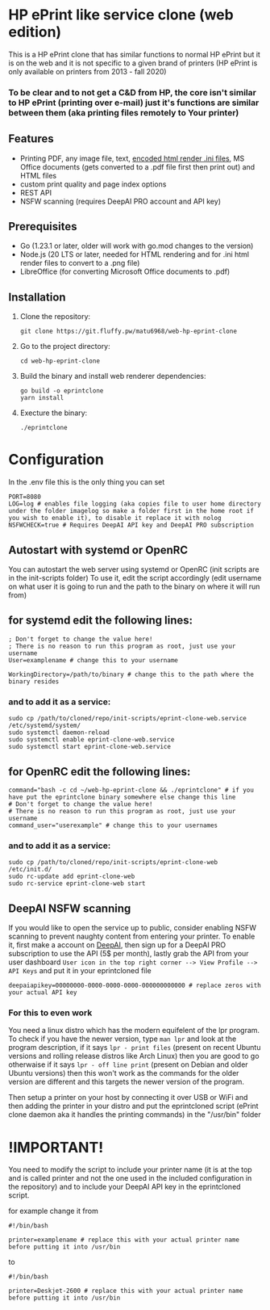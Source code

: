 # HP ePrint like service clone (web edition) 

This is a HP ePrint clone that has similar functions to normal HP ePrint but it is on the web and it is not specific to a given brand of printers (HP ePrint is only available on printers from 2013 - fall 2020)

### To be clear and to not get a C&D from HP, the core isn't similar to HP ePrint (printing over e-mail) just it's functions are similar between them (aka printing files remotely to Your printer)

## Features
- Printing PDF, any image file, text, [encoded html render .ini files](https://git.fluffy.pw/matu6968/web-hp-eprint-clone/wiki/Encoded-.ini-files-that-prints-out-a-url), MS Office documents (gets converted to a .pdf file first then print out) and HTML files
- custom print quality and page index options
- REST API
- NSFW scanning (requires DeepAI PRO account and API key)

## Prerequisites

- Go (1.23.1 or later, older will work with go.mod changes to the version)
- Node.js (20 LTS or later, needed for HTML rendering and for .ini html render files to convert to a .png file)
- LibreOffice (for converting Microsoft Office documents to .pdf)

## Installation

1. Clone the repository:
   ```
   git clone https://git.fluffy.pw/matu6968/web-hp-eprint-clone
   ```

2. Go to the project directory:
   ```
   cd web-hp-eprint-clone
   ```

3. Build the binary and install web renderer dependencies:
   ```
   go build -o eprintclone
   yarn install
   ```
   
4. Execture the binary:
   ```
   ./eprintclone
   ```

# Configuration

In the .env file this is the only thing you can set

```
PORT=8080
LOG=log # enables file logging (aka copies file to user home directory under the folder imagelog so make a folder first in the home root if you wish to enable it), to disable it replace it with nolog
NSFWCHECK=true # Requires DeepAI API key and DeepAI PRO subscription
```
## Autostart with systemd or OpenRC

You can autostart the web server using systemd or OpenRC (init scripts are in the init-scripts folder)
To use it, edit the script accordingly (edit username on what user it is going to run and the path to the binary on where it will run from)

## for systemd edit the following lines:

```
; Don't forget to change the value here!
; There is no reason to run this program as root, just use your username
User=examplename # change this to your username

WorkingDirectory=/path/to/binary # change this to the path where the binary resides
```
### and to add it as a service:

```
sudo cp /path/to/cloned/repo/init-scripts/eprint-clone-web.service /etc/systemd/system/
sudo systemctl daemon-reload
sudo systemctl enable eprint-clone-web.service
sudo systemctl start eprint-clone-web.service
```

## for OpenRC edit the following lines:

```
command="bash -c cd ~/web-hp-eprint-clone && ./eprintclone" # if you have put the eprintclone binary somewhere else change this line
# Don't forget to change the value here!
# There is no reason to run this program as root, just use your username
command_user="userexample" # change this to your usernames
```

### and to add it as a service:

```
sudo cp /path/to/cloned/repo/init-scripts/eprint-clone-web /etc/init.d/
sudo rc-update add eprint-clone-web
sudo rc-service eprint-clone-web start
``` 
## DeepAI NSFW scanning

If you would like to open the service up to public, consider enabling NSFW scanning to prevent naughty content from entering your printer.
To enable it, first make a account on [DeepAI](https://deepai.org), then sign up for a DeepAI PRO subscription to use the API (5$ per month), lastly grab the API from your user dashboard
`User icon in the top right corner --> View Profile --> API Keys` 
and put it in your eprintcloned file

```
deepaiapikey=00000000-0000-0000-0000-000000000000 # replace zeros with your actual API key
```

### For this to even work
You need a linux distro which has the modern equifelent of the lpr program. To check if you have the newer version, type `man lpr` and look at the program description, if it says `lpr - print files` (present on recent Ubuntu versions and rolling release distros like Arch Linux) then you are good to go otherwaise if it says `lpr - off line print` (present on Debian and older Ubuntu versions) then this won't work as the commands for the older version are different and this targets the newer version of the program.


Then setup a printer on your host by connecting it over USB or WiFi and then adding the printer in your distro
and put the eprintcloned script (ePrint clone daemon aka it handles the printing commands) in the "/usr/bin" folder 

# !IMPORTANT! 

You need to modify the script to include your printer name (it is at the top and is called printer and not the one used in the included configuration in the repository) and to include your 
DeepAI API key in the eprintcloned script.

for example change it from
```
#!/bin/bash

printer=examplename # replace this with your actual printer name before putting it into /usr/bin

```
to
```
#!/bin/bash

printer=Deskjet-2600 # replace this with your actual printer name before putting it into /usr/bin
```

